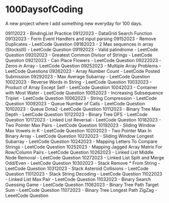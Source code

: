 # 100DaysofCoding
A new project where I add something new everyday for 100 days.

09112023 - BindingList Practice
09122023 - DataGrid Search Function
09132023 - Form Event Handlers and input parsing
09152023 - Remove Duplicates - LeetCode Question
09182023 - 2 Max sequences in array (StocksIII) - LeetCode Question
09192023 - Valid palindrome - LeetCode Question
09202023 - Greatest Common Divisor of Strings - LeetCode Question
09212023 - Can Place Flowers - LeetCode Question
09222023 - Zeros in Array - LeetCode Question
09252023 - Multiple Array Problems - LeetCode Questions
09262023 - Array Number Count - LeetCode Posted Submission
09292023 - Max Average Subarray - LeetCode Question
10022023 - Reverse Words in String - LeetCode Question
10032023 - Product of Array Except Self - LeetCode Question
10042023 - Container with Most Water - LeetCode Question
10052023 - Increasing Subsequence Triplet - LeetCode Question
10062023 - String Compression - LeetCode Question
10092023 - Queue Number of Calls - LeetCode Question
10102023 - Queue Dota2 -LeetCode Question
10112023 - Binary Tree Max Depth - LeetCode Question
10122023 - Binary Tree DFS - LeetCode Question
10172023 - Linked List Reversal - LeetCode Question
10182023 - Two Pointer Max Pairs - LeetCode Question
10192023 - Sliding Window Max Vowels in K - LeetCode Question
10202023 - Two Pointer Max In Binary Array - LeetCode Question
10232023 - Sliding Window Longest Subarray - LeetCode Question
10242023 - Mapping Letters To Compare Strings - LeetCode Question
10252023 - Mapping Jagged Array Matrix For Row/Column Pairs - LeetCode Question
10262023 - Linked List Middle Node Removal - LeetCode Question
10272023 - Linked List Split and Merge Odd/Even - LeetCode Question
10302023 - Stack Remove * From String - LeetCode Question
10312023 - Stack Asteroid Collisions - LeetCode Question
11012023 - Stack String Decoding - LeetCode Question
11022023 - Linked List Max Pair - LeetCode Question
11032023 - Binary Search Guessing Game - LeetCode Question
11062023 - Binary Tree Path Target Sum - LeetCode Question
11072023 - Binary Tree Longest Path ZigZag - LeeetCode Question
